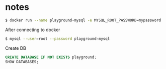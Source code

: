 # notes

```sh
$ docker run --name playground-mysql -e MYSQL_ROOT_PASSWORD=mypassword -p 3306:3306 -d mysql:8.0
```


After connecting to docker
```sh
$ mysql --user=root --password playground-mysql
```

Create DB
```SQL
CREATE DATABASE IF NOT EXISTS playground;
SHOW DATABASES;
```